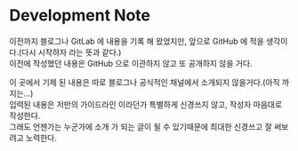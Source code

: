 # Development Note
이전까지 블로그나 GitLab 에 내용을 기록 해 왔었지만, 앞으로 GitHub 에 적을 생각이다.(다시 시작하자 라는 뜻과 같다.)<br>
이전에 작성했던 내용은 GitHub 으로 이관하지 않고 또 공개하지 않을 거다.

이 곳에서 기제 된 내용은 따로 블로그나 공식적인 채널에서 소개되지 않을거다.(아직 까지는...)<br>
입력된 내용은 저만의 가이드라인 이라던가 특별하게 신경쓰지 않고, 작성자 마음대로 작성한다.<br>
그래도 언젠가는 누군가에 소개 가 되는 글이 될 수 있기때문에 최대한 신경쓰고 잘 써보려고 노력한다.
